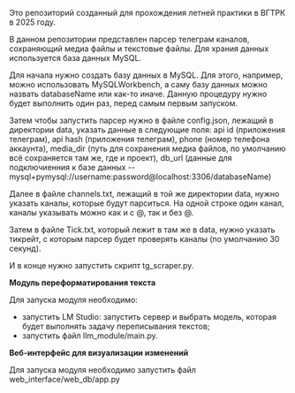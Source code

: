 Это репозиторий созданный для прохождения летней практики в ВГТРК в 2025 году.

В данном репозитории представлен парсер телеграм каналов, сохраняющий медиа файлы и текстовые файлы. Для храния данных используется база данных MySQL.

Для начала нужно создать базу данных в MySQL. Для этого, например, можно использовать MySQLWorkbench, а саму базу данных можно назвать databaseName или как-то иначе. Данную процедуру нужно будет выполнить один раз, перед самым первым запуском.

Затем чтобы запустить парсер нужно в файле config.json, лежащий в директории data, указать данные в следующие поля: api id (приложения телеграм), api hash (приложения телеграм), phone (номер телефона аккаунта), media_dir (путь для сохранения медиа файлов, по умолчанию всё сохраняется там же, где и проект), db_url (данные для подключиенния к базе данных -- mysql+pymysql://username:password@localhost:3306/databaseName)

Далее в файле channels.txt, лежащий в той же директории data, нужно указать каналы, которые будут парситься. На одной строке один канал, каналы указывать можно как и с @, так и без @.

Затем в файле Tick.txt, который лежит в там же в data, нужно указать тикрейт, с которым парсер будет проверять каналы (по умолчанию 30 секунд).

И в конце нужно запустить скрипт tg_scraper.py. 

**Модуль переформатирования текста**

Для запуска модуля необходимо:
- запустить LM Studio: запустить сервер и выбрать модель, которая будет выполнять задачу переписывания текстов;
- запустить файл llm_module/main.py.

**Веб-интерфейс для визуализации изменений**

Для запуска модуля необходимо запустить файл web_interface/web_db/app.py
